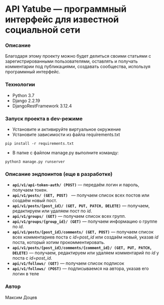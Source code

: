 # API Yatube — программный интерфейс для известной социальной сети
### Описание
Благодаря этому проекту можно будет делиться своими статьями с зарегистрированными пользователями, оставлять и получать комментарии под публикациями, создавать сообщества, используя программный интерфейс.
### Технологии
- Python 3.7
- Django 2.2.19
- DjangoRestFramework 3.12.4
### Запуск проекта в dev-режиме
- Установите и активируйте виртуальное окружение
- Установите зависимости из файла requirements.txt
```
pip install -r requirements.txt
``` 
- В папке с файлом manage.py выполните команду:
```
python3 manage.py runserver
```

### Описание эндпоинтов (еще в разработке)

- **```api/v1/api-token-auth/ (POST)```** — передаём логин и пароль, получаем токен.
- **```api/v1/posts/ (GET, POST) ```** — получаем список всех постов или создаём новый пост.
- **```api/v1/posts/{post_id}/ (GET, PUT, PATCH, DELETE)```** — получаем, редактируем или удаляем пост по *id*.
- **```api/v1/groups/ (GET)```** — получаем список всех групп.
- **```api/v1/groups/{group_id}/ (GET)```** — получаем информацию о группе по *id*.
- **```api/v1/posts/{post_id}/comments/ (GET, POST)```** — получаем список всех комментариев поста с *id=post_id* или создаём новый, указав *id* поста, который хотим прокомментировать.
- **```api/v1/posts/{post_id}/comments/{comment_id}/ (GET, PUT, PATCH, DELETE)```** — получаем, редактируем или удаляем комментарий по *id* у поста с *id=post_id*.
- **```api/v1/follows/ (GET)```** — получаем список подписок
- **```api/v1/follows/ (POST)```** — подписываемся на автора, указав его логин в теле

### Автор
Максим  Доцев


